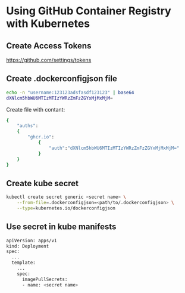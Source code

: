 # Using GitHub Container Registry with Kubernetes

## Create Access Tokens
https://github.com/settings/tokens

## Create .dockerconfigjson file
```bash
echo -n "username:123123adsfasdf123123" | base64
dXNlcm5hbWU6MTIzMTIzYWRzZmFzZGYxMjMxMjM=
```
Create file with contant:
```bash
{
    "auths":
    {
        "ghcr.io":
            {
                "auth":"dXNlcm5hbWU6MTIzMTIzYWRzZmFzZGYxMjMxMjM="
            }
    }
}
```

## Create kube secret
```bash
kubectl create secret generic <secret name> \
    --from-file=.dockerconfigjson=<path/to/.dockerconfigjson> \
    --type=kubernetes.io/dockerconfigjson
```

## Use secret in kube manifests
```bash
apiVersion: apps/v1
kind: Deployment
spec:
  ...
  template:
    ...
    spec:
      imagePullSecrets:
      - name: <secret name>
```
